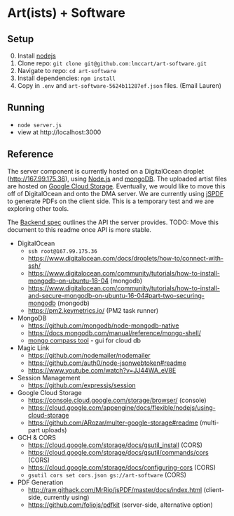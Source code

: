 # Art(ists) + Software

## Setup
0. Install [nodejs](https://nodejs.org/en/)
0. Clone repo: `git clone git@github.com:lmccart/art-software.git`
0. Navigate to repo: `cd art-software`
0. Install dependencies: `npm install`
0. Copy in `.env` and `art-software-5624b11287ef.json` files. (Email Lauren)

## Running
* `node server.js`
* view at http://localhost:3000

## Reference

The server component is currently hosted on a DigitalOcean droplet (http://167.99.175.36), using [Node.js](https://nodejs.org/) and [mongoDB](https://www.mongodb.com/). The uploaded artist files are hosted on [Google Cloud Storage](https://cloud.google.com/storage). Eventually, we would like to move this off of DigitalOcean and onto the DMA server. We are currently using [jSPDF](https://github.com/MrRio/jsPDF) to generate PDFs on the client side. This is a temporary test and we are exploring other tools.

The [Backend spec](https://docs.google.com/document/d/1N-gVMw1AJQD5tHP979i_f6oDtJRyLK1zcQ3C2zq8dmE/edit) outlines the API the server provides. TODO: Move this document to this readme once API is more stable.


* DigitalOcean
  * `ssh root@167.99.175.36`
  * https://www.digitalocean.com/docs/droplets/how-to/connect-with-ssh/
  * https://www.digitalocean.com/community/tutorials/how-to-install-mongodb-on-ubuntu-18-04 (mongodb)
  * https://www.digitalocean.com/community/tutorials/how-to-install-and-secure-mongodb-on-ubuntu-16-04#part-two-securing-mongodb (mongodb)
  * https://pm2.keymetrics.io/ (PM2 task runner)
* MongoDB
  * https://github.com/mongodb/node-mongodb-native
  * https://docs.mongodb.com/manual/reference/mongo-shell/
  * [mongo compass tool](https://www.mongodb.com/products/compass) - gui for cloud db
* Magic Link
  * https://github.com/nodemailer/nodemailer
  * https://github.com/auth0/node-jsonwebtoken#readme
  * https://www.youtube.com/watch?v=JJ44WA_eV8E
* Session Management
  * https://github.com/expressjs/session
* Google Cloud Storage
  * https://console.cloud.google.com/storage/browser/ (console)
  * https://cloud.google.com/appengine/docs/flexible/nodejs/using-cloud-storage
  * https://github.com/ARozar/multer-google-storage#readme (multi-part uploads)
* GCH &amp; CORS
  * https://cloud.google.com/storage/docs/gsutil_install (CORS)
  * https://cloud.google.com/storage/docs/gsutil/commands/cors (CORS)
  * https://cloud.google.com/storage/docs/configuring-cors (CORS)
  * `gsutil cors set cors.json gs://art-software` (CORS)
* PDF Generation
  * http://raw.githack.com/MrRio/jsPDF/master/docs/index.html (client-side, currently using)
  * https://github.com/foliojs/pdfkit (server-side, alternative option)
